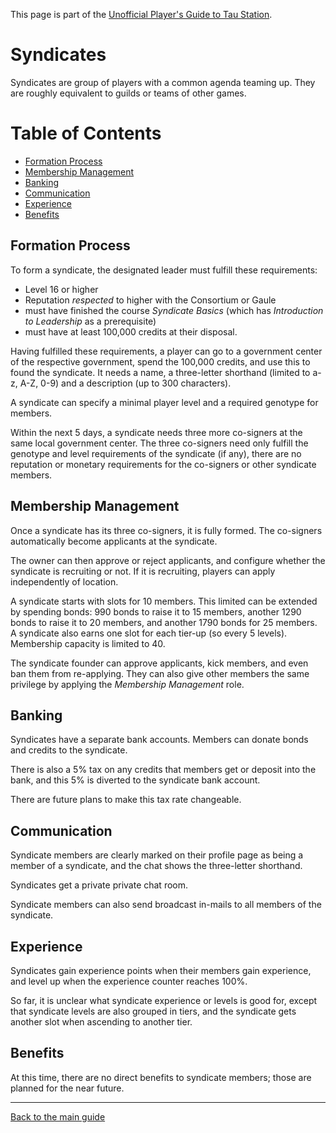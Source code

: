 This page is part of the [Unofficial Player's Guide to Tau Station](/).

# Syndicates

Syndicates are group of players with a common agenda teaming up.
They are roughly equivalent to guilds or teams of other games.

# Table of Contents

* [Formation Process](#formation-process)
* [Membership Management](#membership-management)
* [Banking](#banking)
* [Communication](#communication)
* [Experience](#experience)
* [Benefits](#benefits)

## Formation Process

To form a syndicate, the designated leader must fulfill these requirements:

* Level 16 or higher
* Reputation *respected* to higher with the Consortium or Gaule
* must have finished the course *Syndicate Basics* (which has *Introduction to Leadership* as a prerequisite)
* must have at least 100,000 credits at their disposal.

Having fulfilled these requirements, a player can go to a government center of
the respective government, spend the 100,000 credits, and use this to
found the syndicate. It needs a name, a three-letter shorthand (limited to a-z, A-Z, 0-9) and a description (up to 300 characters).

A syndicate can specify a minimal player level and a required genotype for members.

Within the next 5 days, a syndicate needs three more co-signers at the same
local government center. The three co-signers need only fulfill the genotype
and level requirements of the syndicate (if any), there are no reputation or
monetary requirements for the co-signers or other syndicate members.

## Membership Management

Once a syndicate has its three co-signers, it is fully formed. The co-signers
automatically become applicants at the syndicate.

The owner can then approve or reject applicants, and configure whether the
syndicate is recruiting or not. If it is recruiting, players can apply
independently of location.

A syndicate starts with slots for 10 members. This limited can be extended
by spending bonds: 990 bonds to raise it to 15 members, another 1290 bonds
to raise it to 20 members, and another 1790 bonds for 25 members. A syndicate
also earns one slot for each tier-up (so every 5 levels). Membership capacity
is limited to 40.

The syndicate founder can approve applicants, kick members, and even
ban them from re-applying. They can also give other members the same
privilege by applying the *Membership Management* role.

## Banking

Syndicates have a separate bank accounts. Members can donate bonds and
credits to the syndicate.

There is also a 5% tax on any credits that members get or deposit into
the bank, and this 5% is diverted to the syndicate bank account.

There are future plans to make this tax rate changeable.

## Communication

Syndicate members are clearly marked on their profile page as being a
member of a syndicate, and the chat shows the three-letter shorthand.

Syndicates get a private private chat room.

Syndicate members can also send broadcast in-mails to all members of the
syndicate.

## Experience

Syndicates gain experience points when their members gain experience,
and level up when the experience counter reaches 100%.

So far, it is unclear what syndicate experience or levels is good for,
except that syndicate levels are also grouped in tiers, and the
syndicate gets another slot when ascending to another tier.

## Benefits

At this time, there are no direct benefits to syndicate members; those
are planned for the near future.

---

[Back to the main guide](/)

